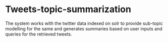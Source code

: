 # Tweets-topic-summarization

The system works with the twitter data indexed on solr to provide sub-topic modelling for the same and generates summaries based on user inputs and queries for the retrieved tweets.
